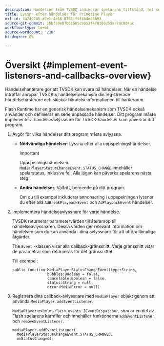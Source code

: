 ```yaml
---
description: Händelser från TVSDK indikerar spelarens tillstånd, fel som inträffar, slutförandet av åtgärder som du har begärt, till exempel att en video börjar spelas upp eller åtgärder som utförs implicit, till exempel att en annons slutförs.
title: Lyssna efter händelser för Primetime Player
exl-id: 3a740245-a9e1-4e36-8761-f9f4b4e85b93
source-git-commit: 3bbf70e07b51585c9b53f470180d55aa7ac084bc
workflow-type: tm+mt
source-wordcount: '236'
ht-degree: 0%

---
```


# Översikt {#implement-event-listeners-and-callbacks-overview}

Händelsehanterare gör att TVSDK kan svara på händelser. När en händelse inträffar anropar TVSDK:s händelsemekanism din registrerade händelsehanterare och skickar händelseinformationen till hanteraren.

Flash Runtime har en generisk händelsemekanism som TVSDK också använder och definierar en serie anpassade händelser. Ditt program måste implementera händelseavlyssnare för TVSDK-händelser som påverkar ditt program.

1. Avgör för vilka händelser ditt program måste avlyssna.

   * **Nödvändiga händelser**: Lyssna efter alla uppspelningshändelser.

      >[!IMPORTANT]
      >
      >Uppspelningshändelsen `MediaPlayerStatusChangeEvent.STATUS_CHANGE` innehåller spelarstatus, inklusive fel. Alla lägen kan påverka spelarens nästa steg.

   * **Andra händelser**: Valfritt, beroende på ditt program.

      Om du till exempel inkluderar annonsering i uppspelningen lyssnar du efter alla `AdBreakPlaybackEvent` och `AdPlaybackEvent` händelser.

1. Implementera händelseavlyssnare för varje händelse.

   TVSDK returnerar parametervärden till återanrop till händelseavlyssnaren. Dessa värden ger relevant information om händelsen som du kan använda i dina avlyssnare för att utföra lämpliga åtgärder.

   The `Event` -klassen visar alla callback-gränssnitt. Varje gränssnitt visar de parametrar som returneras för det gränssnittet.

   Till exempel:

   ```
   public function MediaPlayerStatusChangeEvent(type:String,  
                   bubbles:Boolean = false,  
                   cancelable:Boolean = false,  
                   status:String = null,  
                   error:MediaError = null) 
   ```

1. Registrera dina callback-avlyssnare med `MediaPlayer` objekt genom att använda `MediaPlayer.addEventListener`.

   `MediaPlayer` extends `flash.events.IEventDispatcher`, som är en del av Flash spelarens kärnfiler och innehåller funktionerna `addEventListener` och `removeEventListener`.

   ```
   mediaPlayer.addEventListener( 
     MediaPlayerStatusChangeEvent.STATUS_CHANGED,  
     onStatusChanged);
   ```
